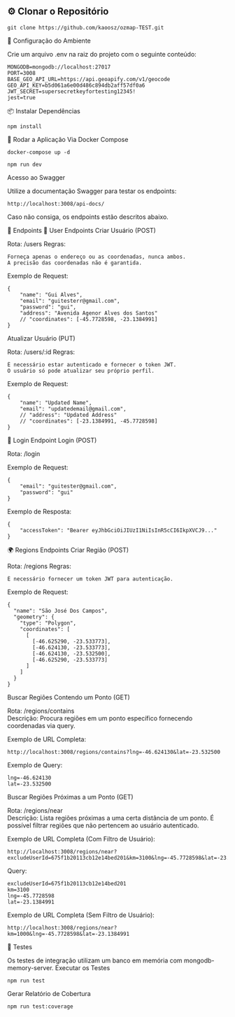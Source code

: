 ## ⚙️ Clonar o Repositório

```
git clone https://github.com/kaoosz/ozmap-TEST.git
```
🔧 Configuração do Ambiente

Crie um arquivo .env na raiz do projeto com o seguinte conteúdo:
```
MONGODB=mongodb://localhost:27017
PORT=3008
BASE_GEO_API_URL=https://api.geoapify.com/v1/geocode
GEO_API_KEY=b5d061a6e00d486c894db2aff57df0a6
JWT_SECRET=supersecretkeyfortesting12345!
jest=true
```
📦 Instalar Dependências
```
npm install
```
🚀 Rodar a Aplicação
Via Docker Compose
```
docker-compose up -d
```
```
npm run dev
```

  
Acesso ao Swagger

Utilize a documentação Swagger para testar os endpoints:
```
http://localhost:3008/api-docs/
```
Caso não consiga, os endpoints estão descritos abaixo.  

📄 Endpoints
👤 User Endpoints
Criar Usuário (POST)

Rota: /users
Regras:

    Forneça apenas o endereço ou as coordenadas, nunca ambos.
    A precisão das coordenadas não é garantida.

Exemplo de Request:
```
{
    "name": "Gui Alves",
    "email": "guitesterr@gmail.com",
    "password": "gui",
    "address": "Avenida Agenor Alves dos Santos"
    // "coordinates": [-45.7728598, -23.1384991]
}
```
Atualizar Usuário (PUT)

Rota: /users/:id
Regras:

    É necessário estar autenticado e fornecer o token JWT.
    O usuário só pode atualizar seu próprio perfil.

Exemplo de Request:
```
{
    "name": "Updated Name",
    "email": "updatedemail@gmail.com",
    // "address": "Updated Address"
    // "coordinates": [-23.1384991, -45.7728598]
}
```
🔑 Login Endpoint
Login (POST)

Rota: /login

Exemplo de Request:
```
{
    "email": "guitester@gmail.com",
    "password": "gui"
}
```
Exemplo de Resposta:
```
{
    "accessToken": "Bearer eyJhbGciOiJIUzI1NiIsInR5cCI6IkpXVCJ9..."
}
```
🌍 Regions Endpoints
Criar Região (POST)

Rota: /regions
Regras:

    É necessário fornecer um token JWT para autenticação.

Exemplo de Request:
```
{
  "name": "São José Dos Campos",
  "geometry": {
    "type": "Polygon",
    "coordinates": [
      [
        [-46.625290, -23.533773],
        [-46.624130, -23.533773],
        [-46.624130, -23.532500],
        [-46.625290, -23.533773]
      ]
    ]
  }
}
```
Buscar Regiões Contendo um Ponto (GET)

Rota: /regions/contains  
Descrição: Procura regiões em um ponto específico fornecendo coordenadas via query.

Exemplo de URL Completa:
```
http://localhost:3008/regions/contains?lng=-46.624130&lat=-23.532500
```
Exemplo de Query:
```
lng=-46.624130
lat=-23.532500
```
Buscar Regiões Próximas a um Ponto (GET)

Rota: /regions/near  
Descrição: Lista regiões próximas a uma certa distância de um ponto. É possível filtrar regiões que não pertencem ao usuário autenticado.

Exemplo de URL Completa (Com Filtro de Usuário):
```
http://localhost:3008/regions/near?excludeUserId=675f1b20113cb12e14bed201&km=3100&lng=-45.7728598&lat=-23.1384991
```
Query:
```
excludeUserId=675f1b20113cb12e14bed201
km=3100
lng=-45.7728598
lat=-23.1384991
```
Exemplo de URL Completa (Sem Filtro de Usuário):
```
http://localhost:3008/regions/near?km=1000&lng=-45.7728598&lat=-23.1384991
```
🧪 Testes

Os testes de integração utilizam um banco em memória com mongodb-memory-server.
Executar os Testes
```
npm run test
```
Gerar Relatório de Cobertura
```
npm run test:coverage
```
